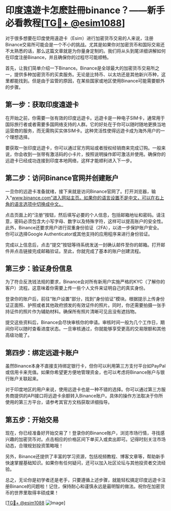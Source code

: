 # 印度遠遊卡怎麽註冊binance？——新手必看教程[[TG💪+ @esim1088](https://t.me/s/esim1088)]

对于很多想要在印度使用遠遊卡（Esim）进行加密货币交易的人来说，注册Binance交易所可能会是一个不小的挑战。尤其是如果你对加密货币和国际交易还不太熟悉的话，那么这篇文章就是为你量身定制的。我们将从头到尾详细讲解如何在印度注册Binance，并且确保你的过程尽可能顺畅。

首先，让我们简单介绍一下Binance。Binance是全球最大的加密货币交易所之一，提供多种加密货币的买卖服务。无论是比特币、以太坊还是其他新兴币种，这里都能找到。但是由于监管的原因，在某些国家或地区使用Binance可能需要额外的步骤。

## 第一步：获取印度遠遊卡

在开始之前，你需要一张有效的印度远遊卡。远遊卡是一种电子SIM卡，通常用于国际旅行者或者需要多国网络支持的人群。它的好处在于你可以随时随地更换当地运营商的服务，而无需购买实体SIM卡。这种灵活性使得远遊卡成为海外用户的一个理想选择。

要获取一张印度远遊卡，你可以通过官方网站或者授权经销商来完成订购。一般来说，你会收到一张带有激活码的小卡片，按照说明操作即可激活并使用。确保你的远遊卡已经成功连接到印度本地网络，这样才能顺利进入下一步。

## 第二步：访问Binance官网并创建账户

一旦你的远遊卡准备就绪，接下来就是访问Binance官网了。打开浏览器，输入“www.binance.com”进入网站主页。如果你的语言设置不是中文，可以在右上角的语言选项中切换成中文。

点击页面上的“注册”按钮，然后填写必要的个人信息，包括邮箱地址和密码。请注意，密码必须包含大小写字母、数字以及特殊字符，这样可以提高账户的安全性。此外，Binance还要求用户进行双重身份验证（2FA），以进一步保护账户安全。你可以选择Google Authenticator或其他支持的应用程序来进行身份验证。

完成以上信息后，点击“提交”按钮等待系统发送一封确认邮件至你的邮箱。打开邮件并点击链接完成邮箱验证。至此，你就完成了基本的账户创建流程。

## 第三步：验证身份信息

为了符合反洗钱法规的要求，Binance会对所有新用户实施严格的KYC（了解你的客户）流程。这意味着你需要上传一些个人文件来证明自己的真实身份。

登录你的账户后，前往“账户设置”部分，找到“身份验证”模块。根据提示上传身份证正面照、护照或者其他政府颁发的有效证件的照片。同时，你还需要拍摄一张手持证件的照片作为辅助材料。确保所有照片清晰可见且没有遮挡物。

提交这些资料后，Binance会尽快审核你的申请。审核时间一般为几个工作日，期间你可以随时查看进度状态。一旦审核通过，你就能够享受更高的交易限额和其他高级功能了。

## 第四步：绑定远遊卡账户

虽然Binance本身不直接支持绑定银行卡，但你可以利用第三方支付平台如PayPal或信用卡来充值。如果你希望更方便地管理资金，也可以考虑将Binance账户与银行账户关联起来。

对于印度地区的用户来说，使用远遊卡也是一种不错的选择。你可以通过第三方服务商提供的API接口将远遊卡余额转入Binance账户。具体的操作方法取决于你所使用的第三方平台，请参考其官方文档获取详细指导。

## 第五步：开始交易

现在，你已经准备好开始交易了！登录你的Binance账户，浏览市场行情，寻找感兴趣的加密货币对。点击相应的价格区间下单买入或卖出即可。记得时刻关注市场动态，合理规划投资策略哦！

另外，Binance还提供了丰富的学习资源，包括视频教程、博客文章等，帮助新手快速掌握基础知识。如果你有任何疑问，还可以加入社区论坛与其他投资者交流经验。

总之，无论你是初学者还是老手，只要遵循上述步骤，就能轻松搞定印度远遊卡注册Binance的问题啦！记住，保持耐心和谨慎永远是最明智的做法。祝你在加密货币的世界里取得丰硕成果！

[[TG💪+ @esim1088](https://t.me/s/esim1088) ![Image](https://i.postimg.cc/4NQfJmqS/Snipaste-2025-05-13-00-14-12.png)]